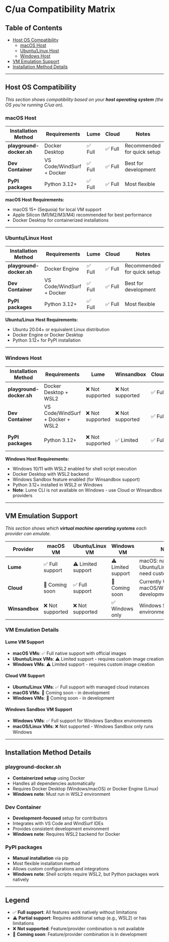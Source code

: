 # C/ua Compatibility Matrix

## Table of Contents
- [Host OS Compatibility](#host-os-compatibility)
  - [macOS Host](#macos-host)
  - [Ubuntu/Linux Host](#ubuntulinux-host)
  - [Windows Host](#windows-host)
- [VM Emulation Support](#vm-emulation-support)
- [Installation Method Details](#installation-method-details)

---

## Host OS Compatibility

*This section shows compatibility based on your **host operating system** (the OS you're running C/ua on).*

### macOS Host

| Installation Method | Requirements | Lume | Cloud | Notes |
|-------------------|-------------|------|-------|-------|
| **playground-docker.sh** | Docker Desktop | ✅ Full | ✅ Full | Recommended for quick setup |
| **Dev Container** | VS Code/WindSurf + Docker | ✅ Full | ✅ Full | Best for development |
| **PyPI packages** | Python 3.12+ | ✅ Full | ✅ Full | Most flexible |

**macOS Host Requirements:**
- macOS 15+ (Sequoia) for local VM support
- Apple Silicon (M1/M2/M3/M4) recommended for best performance
- Docker Desktop for containerized installations

---

### Ubuntu/Linux Host

| Installation Method | Requirements | Lume | Cloud | Notes |
|-------------------|-------------|------|-------|-------|
| **playground-docker.sh** | Docker Engine | ✅ Full | ✅ Full | Recommended for quick setup |
| **Dev Container** | VS Code/WindSurf + Docker | ✅ Full | ✅ Full | Best for development |
| **PyPI packages** | Python 3.12+ | ✅ Full | ✅ Full | Most flexible |

**Ubuntu/Linux Host Requirements:**
- Ubuntu 20.04+ or equivalent Linux distribution
- Docker Engine or Docker Desktop
- Python 3.12+ for PyPI installation

---

### Windows Host

| Installation Method | Requirements | Lume | Winsandbox | Cloud | Notes |
|-------------------|-------------|------|------------|-------|-------|
| **playground-docker.sh** | Docker Desktop + WSL2 | ❌ Not supported | ❌ Not supported | ✅ Full | Requires WSL2 |
| **Dev Container** | VS Code/WindSurf + Docker + WSL2 | ❌ Not supported | ❌ Not supported | ✅ Full | Requires WSL2 |
| **PyPI packages** | Python 3.12+ | ❌ Not supported | ✅ Limited | ✅ Full | WSL for .sh scripts |

**Windows Host Requirements:**
- Windows 10/11 with WSL2 enabled for shell script execution
- Docker Desktop with WSL2 backend
- Windows Sandbox feature enabled (for Winsandbox support)
- Python 3.12+ installed in WSL2 or Windows
- **Note**: Lume CLI is not available on Windows - use Cloud or Winsandbox providers

---

## VM Emulation Support

*This section shows which **virtual machine operating systems** each provider can emulate.*

| Provider | macOS VM | Ubuntu/Linux VM | Windows VM | Notes |
|----------|----------|-----------------|------------|-------|
| **Lume** | ✅ Full support | ⚠️ Limited support | ⚠️ Limited support | macOS: native; Ubuntu/Linux/Windows: need custom image |
| **Cloud** | 🚧 Coming soon | ✅ Full support | 🚧 Coming soon | Currently Ubuntu only, macOS/Windows in development |
| **Winsandbox** | ❌ Not supported | ❌ Not supported | ✅ Windows only | Windows Sandbox environments only |

### VM Emulation Details

#### Lume VM Support
- **macOS VMs**: ✅ Full native support with official images
- **Ubuntu/Linux VMs**: ⚠️ Limited support - requires custom image creation
- **Windows VMs**: ⚠️ Limited support - requires custom image creation

#### Cloud VM Support  
- **Ubuntu/Linux VMs**: ✅ Full support with managed cloud instances
- **macOS VMs**: 🚧 Coming soon - in development
- **Windows VMs**: 🚧 Coming soon - in development

#### Windows Sandbox VM Support
- **Windows VMs**: ✅ Full support for Windows Sandbox environments
- **macOS/Linux VMs**: ❌ Not supported - Windows Sandbox only runs Windows

---

## Installation Method Details

### playground-docker.sh
- **Containerized setup** using Docker
- Handles all dependencies automatically
- Requires Docker Desktop (Windows/macOS) or Docker Engine (Linux)
- **Windows note**: Must run in WSL2 environment

### Dev Container
- **Development-focused** setup for contributors
- Integrates with VS Code and WindSurf IDEs
- Provides consistent development environment
- **Windows note**: Requires WSL2 backend for Docker

### PyPI packages
- **Manual installation** via pip
- Most flexible installation method
- Allows custom configurations and integrations
- **Windows note**: Shell scripts require WSL2, but Python packages work natively

---

## Legend

- ✅ **Full support**: All features work natively without limitations
- ⚠️ **Partial support**: Requires additional setup (e.g., WSL2) or has limitations
- ❌ **Not supported**: Feature/provider combination is not available
- 🚧 **Coming soon**: Feature/provider combination is in development
